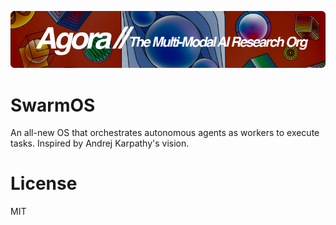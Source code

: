 [![Multi-Modality](agorabanner.png)](https://discord.gg/qUtxnK2NMf)

# SwarmOS
An all-new OS that orchestrates autonomous agents as workers to execute tasks. Inspired by Andrej Karpathy's vision.



# License
MIT
